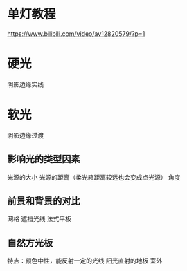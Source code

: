 
# 单灯教程
https://www.bilibili.com/video/av12820579/?p=1



# 硬光
阴影边缘实线

# 软光
阴影边缘过渡


## 影响光的类型因素
光源的大小
光源的距离（柔光箱距离较远也会变成点光源）
角度


## 前景和背景的对比


网格 遮挡光线
法式平板



## 自然方光板
特点：颜色中性，能反射一定的光线
阳光直射的地板
室外













































